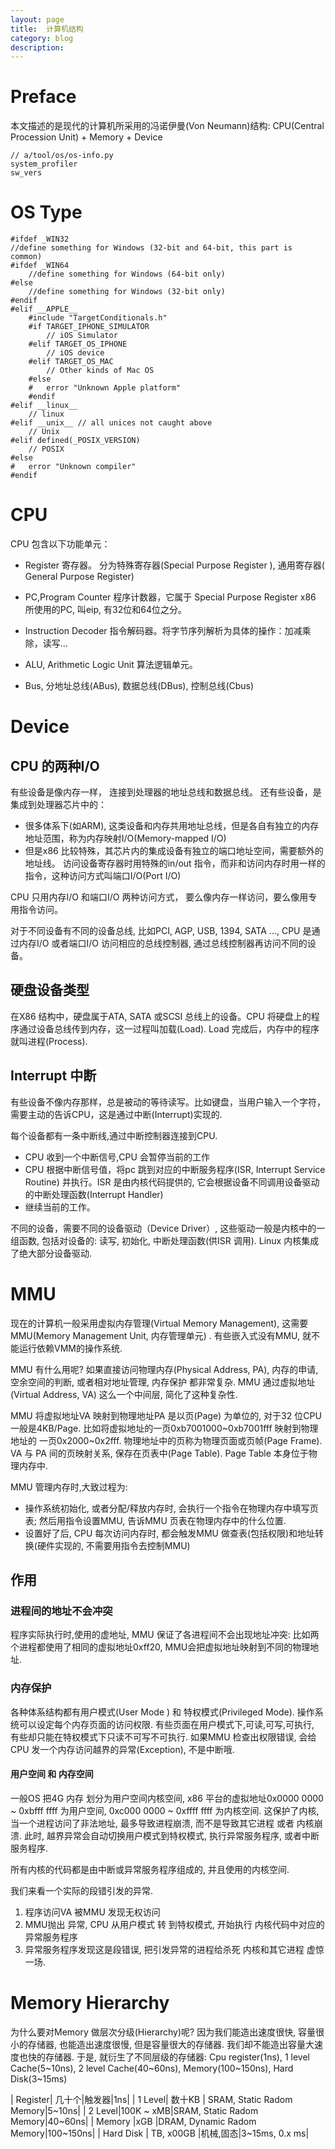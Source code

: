 ```yaml
---
layout: page
title:	计算机结构
category: blog
description:
---
```

# Preface

本文描述的是现代的计算机所采用的冯诺伊曼(Von Neumann)结构: CPU(Central Procession Unit) + Memory + Device

    // a/tool/os/os-info.py
    system_profiler
    sw_vers

# OS Type

    #ifdef _WIN32
    //define something for Windows (32-bit and 64-bit, this part is common)
    #ifdef _WIN64
        //define something for Windows (64-bit only)
    #else
        //define something for Windows (32-bit only)
    #endif
    #elif __APPLE__
        #include "TargetConditionals.h"
        #if TARGET_IPHONE_SIMULATOR
            // iOS Simulator
        #elif TARGET_OS_IPHONE
            // iOS device
        #elif TARGET_OS_MAC
            // Other kinds of Mac OS
        #else
        #   error "Unknown Apple platform"
        #endif
    #elif __linux__
        // linux
    #elif __unix__ // all unices not caught above
        // Unix
    #elif defined(_POSIX_VERSION)
        // POSIX
    #else
    #   error "Unknown compiler"
    #endif

# CPU
CPU 包含以下功能单元：

- Register 寄存器。 分为特殊寄存器(Special Purpose Register ), 通用寄存器( General Purpose Register)

- PC,Program Counter 程序计数器，它属于 Special Purpose Register
x86 所使用的PC, 叫eip, 有32位和64位之分。

- Instruction Decoder 指令解码器。将字节序列解析为具体的操作：加减乘除，读写...

- ALU, Arithmetic Logic Unit 算法逻辑单元。

- Bus, 分地址总线(ABus), 数据总线(DBus), 控制总线(Cbus)

# Device

## CPU 的两种I/O
有些设备是像内存一样， 连接到处理器的地址总线和数据总线。
还有些设备，是集成到处理器芯片中的：
- 很多体系下(如ARM), 这类设备和内存共用地址总线，但是各自有独立的内存地址范围，称为内存映射I/O(Memory-mapped I/O)
- 但是x86 比较特殊，其芯片内的集成设备有独立的端口地址空间，需要额外的地址线。 访问设备寄存器时用特殊的in/out 指令，而非和访问内存时用一样的指令，这种访问方式叫端口I/O(Port I/O)

CPU 只用内存I/O 和端口I/O 两种访问方式， 要么像内存一样访问，要么像用专用指令访问。

对于不同设备有不同的设备总线, 比如PCI, AGP, USB, 1394, SATA ..., CPU 是通过内存I/O 或者端口I/O 访问相应的总线控制器, 通过总线控制器再访问不同的设备。

## 硬盘设备类型
在X86 结构中，硬盘属于ATA, SATA 或SCSI 总线上的设备。CPU 将硬盘上的程序通过设备总线传到内存，这一过程叫加载(Load).	Load 完成后，内存中的程序就叫进程(Process).

## Interrupt 中断
有些设备不像内存那样，总是被动的等待读写。比如键盘，当用户输入一个字符，需要主动的告诉CPU，这是通过中断(Interrupt)实现的.

每个设备都有一条中断线,通过中断控制器连接到CPU.

- CPU 收到一个中断信号,CPU 会暂停当前的工作
- CPU 根据中断信号值，将pc 跳到对应的中断服务程序(ISR, Interrupt Service Routine) 并执行。ISR 是由内核代码提供的, 它会根据设备不同调用设备驱动的中断处理函数(Interrupt Handler)
- 继续当前的工作。

不同的设备，需要不同的设备驱动（Device Driver）, 这些驱动一般是内核中的一组函数, 包括对设备的: 读写, 初始化, 中断处理函数(供ISR 调用).
Linux 内核集成了绝大部分设备驱动.

# MMU
现在的计算机一般采用虚拟内存管理(Virtual Memory Management), 这需要MMU(Memory Management Unit, 内存管理单元) .
有些嵌入式没有MMU, 就不能运行依赖VMM的操作系统.

MMU 有什么用呢?
如果直接访问物理内存(Physical Address, PA), 内存的申请, 空余空间的判断, 或者相对地址管理, 内存保护 都非常复杂. MMU 通过虚拟地址(Virtual Address, VA) 这么一个中间层, 简化了这种复杂性.

MMU 将虚拟地址VA 映射到物理地址PA 是以页(Page) 为单位的, 对于32 位CPU 一般是4KB/Page.
比如将虚拟地址的一页0xb7001000~0xb7001fff 映射到物理地址的 一页0x2000~0x2fff.
物理地址中的页称为物理页面或页帧(Page Frame). VA 与 PA 间的页映射关系, 保存在页表中(Page Table). Page Table 本身位于物理内存中.

MMU 管理内存时,大致过程为:

- 操作系统初始化, 或者分配/释放内存时, 会执行一个指令在物理内存中填写页表; 然后用指令设置MMU, 告诉MMU 页表在物理内存中的什么位置.
- 设置好了后, CPU 每次访问内存时, 都会触发MMU 做查表(包括权限)和地址转换(硬件实现的, 不需要用指令去控制MMU)

## 作用

### 进程间的地址不会冲突
程序实际执行时,使用的虚地址, MMU 保证了各进程间不会出现地址冲突: 比如两个进程都使用了相同的虚拟地址0xff20, MMU会把虚拟地址映射到不同的物理地址.

### 内存保护
各种体系结构都有用户模式(User Mode ) 和 特权模式(Privileged Mode). 操作系统可以设定每个内存页面的访问权限. 有些页面在用户模式下,可读,可写,可执行, 有些却只能在特权模式下只读不可写不可执行. 如果MMU 检查出权限错误, 会给CPU 发一个内存访问越界的异常(Exception), 不是中断哦.

#### 用户空间 和 内存空间
一般OS 把4G 内存 划分为用户空间内核空间, x86 平台的虚拟地址0x0000 0000 ~ 0xbfff ffff 为用户空间, 0xc000 0000 ~ 0xffff ffff 为内核空间.
这保护了内核, 当一个进程访问了非法地址, 最多导致进程崩溃, 而不是导致其它进程 或者 内核崩溃. 此时, 越界异常会自动切换用户模式到特权模式, 执行异常服务程序, 或者中断服务程序.

所有内核的代码都是由中断或异常服务程序组成的, 并且使用的内核空间.

我们来看一个实际的段错引发的异常.

1. 程序访问VA 被MMU 发现无权访问
2. MMU抛出 异常, CPU 从用户模式 转 到特权模式, 开始执行 内核代码中对应的异常服务程序
3. 异常服务程序发现这是段错误, 把引发异常的进程给杀死 内核和其它进程 虚惊一场.

# Memory Hierarchy
为什么要对Memory 做层次分级(Hierarchy)呢?
因为我们能造出速度很快, 容量很小的存储器, 也能造出速度很慢, 但是容量很大的存储器. 我们却不能造出容量大速度也快的存储器.
于是, 就衍生了不同层级的存储器: Cpu register(1ns), 1 level Cache(5~10ns), 2 level Cache(40~60ns),  Memory(100~150ns), Hard Disk(3~15ms)

| Register| 几十个|触发器|1ns|
| 1 Level| 数十KB | SRAM, Static Radom Memory|5~10ns|
| 2 Level|100K ~ xMB|SRAM, Static Radom Memory|40~60ns|
| Memory |xGB |DRAM, Dynamic Radom Memory|100~150ns|
| Hard Disk | TB, x00GB |机械,固态|3~15ms, 0.x ms|
